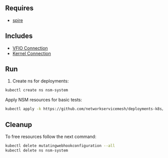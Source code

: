 ## Requires

- [spire](../spire)

## Includes

- [VFIO Connection](../use-cases/Vfio2Noop)
- [Kernel Connection](../use-cases/SriovKernel2Noop)

## Run

1. Create ns for deployments:
```bash
kubectl create ns nsm-system
```

Apply NSM resources for basic tests:
```bash
kubectl apply -k https://github.com/networkservicemesh/deployments-k8s/examples/sriov?ref=36b86447796c9beb08c8d589c861857d04a73a78
```

## Cleanup

To free resources follow the next command:
```bash
kubectl delete mutatingwebhookconfiguration --all
kubectl delete ns nsm-system
```
